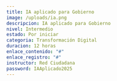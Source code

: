 ```yaml
---
title: IA aplicado para Gobierno
image: /uploads/ia.png
descripcion: IA aplicado para Gobierno
nivel: Intermedio
estado: Por iniciar
categoria: Transformación Digital
duracion: 12 horas
enlace_contenido: "#"
enlace_registro: "#"
instructor: Red Ciudadana
password: IAAplicado2025
---
```

